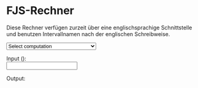 # FJS-Rechner

Diese Rechner verfügen zurzeit über eine englischsprachige Schnittstelle und benutzen Intervallnamen nach der englischen Schreibweise.

<select id="computations">
  <option value="">Select computation</option>
  <option value="comma">Compute FJS comma for prime</option>
  <option value="tofjs">Convert fraction into an FJS interval</option>
  <option value="fromfjs">Convert FJS interval into a fraction</option>
</select>

Input (<span id="input-name"></span>):<br />
<input type="text" id="input">

Output: <br />
<pre><code id="output"></code></pre>

<script src="../assets/fjs.js"></script>
<script src="../assets/calc.js"></script>
